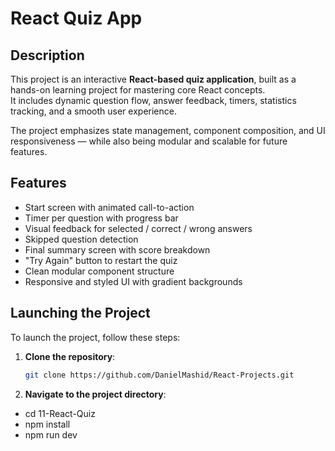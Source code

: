 # React Quiz App

## Description

This project is an interactive **React-based quiz application**, built as a hands-on learning project for mastering core React concepts.  
It includes dynamic question flow, answer feedback, timers, statistics tracking, and a smooth user experience.

The project emphasizes state management, component composition, and UI responsiveness — while also being modular and scalable for future features.

## Features

- Start screen with animated call-to-action
- Timer per question with progress bar
- Visual feedback for selected / correct / wrong answers
- Skipped question detection
- Final summary screen with score breakdown
- "Try Again" button to restart the quiz
- Clean modular component structure
- Responsive and styled UI with gradient backgrounds

## Launching the Project

To launch the project, follow these steps:

1. **Clone the repository**:

   ```bash
   git clone https://github.com/DanielMashid/React-Projects.git

   ```

2. **Navigate to the project directory**:

- cd 11-React-Quiz
- npm install
- npm run dev
